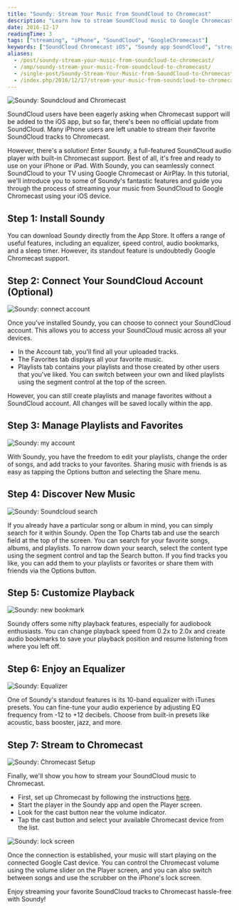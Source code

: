 ```yaml
---
title: "Soundy: Stream Your Music from SoundCloud to Chromecast"
description: "Learn how to stream SoundCloud music to Google Chromecast using Soundy for iOS. Discover how to connect your account, manage playlists, use equalizer settings, and enjoy wireless playback on your TV."
date: 2016-12-17
readingTime: 3
tags: ["streaming", "iPhone", "SoundCloud", "GoogleChromecast"]
keywords: ["SoundCloud Chromecast iOS", "Soundy app SoundCloud", "stream SoundCloud to TV", "Chromecast music player", "SoundCloud equalizer iPhone", "Soundy playlists SoundCloud"]
aliases:
  - /post/soundy-stream-your-music-from-soundcloud-to-chromecast/
  - /amp/soundy-stream-your-music-from-soundcloud-to-chromecast/
  - /single-post/Soundy-Stream-Your-Music-from-SoundCloud-to-Chromecast/
  - /index.php/2016/12/17/stream-your-music-from-soundcloud-to-chromecast/
---
```


![Soundy: Soundcloud and Chromecast](21260c_5e389cfe328f483d9475c1e59e2a4983~mv2.jpeg)

SoundCloud users have been eagerly asking when Chromecast support will be added to the iOS app, but so far, there's been no official update from SoundCloud. Many iPhone users are left unable to stream their favorite SoundCloud tracks to Chromecast.

However, there's a solution! Enter Soundy, a full-featured SoundCloud audio player with built-in Chromecast support. Best of all, it's free and ready to use on your iPhone or iPad. With Soundy, you can seamlessly connect SoundCloud to your TV using Google Chromecast or AirPlay. In this tutorial, we'll introduce you to some of Soundy's fantastic features and guide you through the process of streaming your music from SoundCloud to Google Chromecast using your iOS device.

## Step 1: Install Soundy

You can download Soundy directly from the App Store. It offers a range of useful features, including an equalizer, speed control, audio bookmarks, and a sleep timer. However, its standout feature is undoubtedly Google Chromecast support.

## Step 2: Connect Your SoundCloud Account (Optional)

![Soundy: connect account](21260c_58d8d9c048c04662a33ebc6e43f8548e~mv2.png)

Once you've installed Soundy, you can choose to connect your SoundCloud account. This allows you to access your SoundCloud music across all your devices.

- In the Account tab, you'll find all your uploaded tracks.
- The Favorites tab displays all your favorite music.
- Playlists tab contains your playlists and those created by other users that you've liked. You can switch between your own and liked playlists using the segment control at the top of the screen.

However, you can still create playlists and manage favorites without a SoundCloud account. All changes will be saved locally within the app.

## Step 3: Manage Playlists and Favorites

![Soundy: my account](21260c_23207ae56da242e2bb5f8bbe3a168004~mv2.png)

With Soundy, you have the freedom to edit your playlists, change the order of songs, and add tracks to your favorites. Sharing music with friends is as easy as tapping the Options button and selecting the Share menu.

## Step 4: Discover New Music

![Soundy: Soundcloud search](21260c_f79ced674597479a8158d8561ce585fe~mv2.png)

If you already have a particular song or album in mind, you can simply search for it within Soundy. Open the Top Charts tab and use the search field at the top of the screen. You can search for your favorite songs, albums, and playlists. To narrow down your search, select the content type using the segment control and tap the Search button. If you find tracks you like, you can add them to your playlists or favorites or share them with friends via the Options button.

## Step 5: Customize Playback

![Soundy: new bookmark](21260c_f9a88d7a8ffa4aefad5d2fad6a79ef49~mv2.png)

Soundy offers some nifty playback features, especially for audiobook enthusiasts. You can change playback speed from 0.2x to 2.0x and create audio bookmarks to save your playback position and resume listening from where you left off.

## Step 6: Enjoy an Equalizer

![Soundy: Equalizer](21260c_309abcf435674abb8aaa2fc99181d3c1~mv2.png)

One of Soundy's standout features is its 10-band equalizer with iTunes presets. You can fine-tune your audio experience by adjusting EQ frequency from -12 to +12 decibels. Choose from built-in presets like acoustic, bass booster, jazz, and more.

## Step 7: Stream to Chromecast

![Soundy: Chromecast Setup](21260c_2cadb94e9a4d487a8154bb3ceb9f94fc~mv2.jpg)

Finally, we'll show you how to stream your SoundCloud music to Chromecast.

- First, set up Chromecast by following the instructions [here](https://support.google.com/chromecast/answer/6260600?hl=en).
- Start the player in the Soundy app and open the Player screen.
- Look for the cast button near the volume indicator.
- Tap the cast button and select your available Chromecast device from the list.

![Soundy: lock screen](21260c_77f092dea1794459bcd59f23c6d3988d~mv2.jpg)

Once the connection is established, your music will start playing on the connected Google Cast device. You can control the Chromecast volume using the volume slider on the Player screen, and you can also switch between songs and use the scrubber on the iPhone's lock screen.

Enjoy streaming your favorite SoundCloud tracks to Chromecast hassle-free with Soundy!
